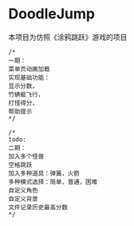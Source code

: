 # DoodleJump 

本项目为仿照《涂鸦跳跃》游戏的项目



```
/*
一期：
菜单页动画加载
实现基础功能：
显示分数，
竹蜻蜓飞行，
打怪得分，
帮助提示
*/

/*
todo:
二期：
加入多个怪兽
空格跳跃
加入多种道具：弹簧，火箭
多种模式选择：简单，普通，困难
自定义角色
自定义背景
文件记录历史最高分数
*/
```